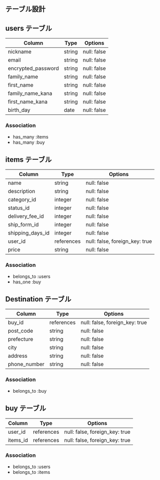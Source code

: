 ## テーブル設計

## users テーブル

| Column          | Type   | Options     |
| ----------------| ------ | ----------- |
| nickname        | string | null: false |
| email           | string | null: false |
| encrypted_password       | string | null: false |
| family_name     | string | null: false |
| first_name      | string | null: false |
| family_name_kana| string | null: false |
| first_name_kana | string | null: false |
| birth_day       | date   | null: false |


### Association

- has_many :items
- has_many :buy


## items テーブル

| Column          | Type   | Options     |
| ----------------| ------ | ----------- |
| name            | string | null: false |
| description     | string | null: false |
| category_id        | integer | null: false |
| status_id          | integer | null: false |
| delivery_fee_id    | integer | null: false |
| ship_form_id       | integer | null: false |
| shipping_days_id   | integer | null: false |
| user_id         | references | null: false, foreign_key: true  |
| price           | string | null: false |

### Association

- belongs_to :users
- has_one :buy



## Destination テーブル

| Column       | Type       | Options                        |
| ------------ | ---------- | ------------------------------ |
| buy_id       | references | null: false, foreign_key: true |
| post_code    | string | null: false                        |
| prefecture   | string | null: false                        |
| city         | string | null: false                        |
| address      | string | null: false                        |
| phone_number | string | null: false                        |
### Association

- belongs_to :buy


## buy テーブル

| Column     | Type       | Options                        |
| -------    | ---------- | ------------------------------ |
| user_id    | references | null: false, foreign_key: true |
| items_id   | references | null: false, foreign_key: true |

### Association

- belongs_to :users
- belongs_to :items

